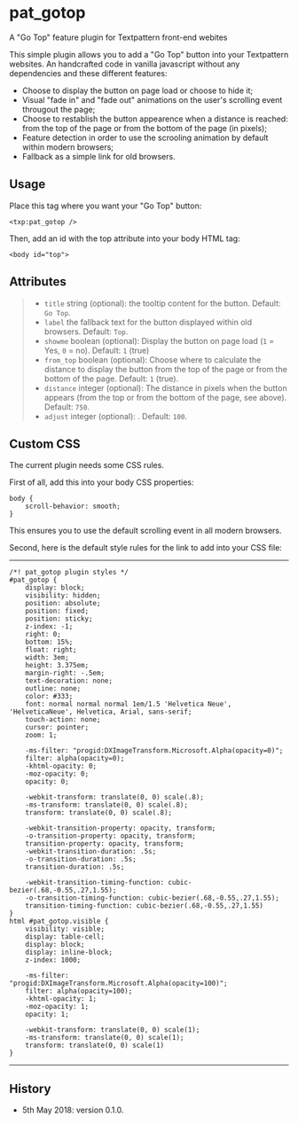 # pat_gotop
A "Go Top" feature plugin for Textpattern front-end webites

This simple plugin allows you to add a "Go Top" button into your Textpattern websites. An handcrafted code in vanilla javascript without any dependencies and these different features:

* Choose to display the button on page load or choose to hide it;
* Visual "fade in" and "fade out" animations on the user's scrolling event througout the page;
* Choose to restablish the button appearence when a distance is reached: from the top of the page or from the bottom of the page (in pixels);
* Feature detection in order to use the scrooling animation by default within modern browsers;
* Fallback as a simple link for old browsers.

## Usage

Place this tag where you want your "Go Top" button:

`<txp:pat_gotop />`

Then, add an id with the top attribute into your body HTML tag:

`<body id="top">`

## Attributes

> * `title` string (optional): the tooltip content for the button. Default: `Go Top`.
> * `label` the fallback text for the button displayed within old browsers. Default: `Top`.
> * `showme` boolean (optional): Display the button on page load (`1` = Yes, `0` = no). Default: `1` (true)
> * `from_top` boolean (optional): Choose where to calculate the distance to display the button from the top of the page or from the bottom of the page. Default: `1` (true).
> * `distance` integer (optional): The distance in pixels when the button appears (from the top or from the bottom of the page, see above). Default: `750`.
> * `adjust` integer (optional): . Default: `100`.

## Custom CSS

The current plugin needs some CSS rules.

First of all, add this into your body CSS properties:


    body {
        scroll-behavior: smooth;
    }

This ensures you to use the default scrolling event in all modern browsers.

Second, here is the default style rules for the link to add into your CSS file:

***

    /*! pat_gotop plugin styles */
    #pat_gotop {
        display: block;
        visibility: hidden;
        position: absolute;
        position: fixed;
        position: sticky;
        z-index: -1;
        right: 0;
        bottom: 15%;
        float: right;
        width: 3em;
        height: 3.375em;
        margin-right: -.5em;
        text-decoration: none;
        outline: none;
        color: #333;
        font: normal normal normal 1em/1.5 'Helvetica Neue', 'HelveticaNeue', Helvetica, Arial, sans-serif;
        touch-action: none;
        cursor: pointer;
        zoom: 1;

        -ms-filter: "progid:DXImageTransform.Microsoft.Alpha(opacity=0)";
        filter: alpha(opacity=0);
        -khtml-opacity: 0;
        -moz-opacity: 0;
        opacity: 0;

        -webkit-transform: translate(0, 0) scale(.8);
        -ms-transform: translate(0, 0) scale(.8);
        transform: translate(0, 0) scale(.8);

        -webkit-transition-property: opacity, transform;
        -o-transition-property: opacity, transform;
        transition-property: opacity, transform;
        -webkit-transition-duration: .5s;
        -o-transition-duration: .5s;
        transition-duration: .5s;

        -webkit-transition-timing-function: cubic-bezier(.68,-0.55,.27,1.55);
        -o-transition-timing-function: cubic-bezier(.68,-0.55,.27,1.55);
        transition-timing-function: cubic-bezier(.68,-0.55,.27,1.55)
    }
    html #pat_gotop.visible {
        visibility: visible;
        display: table-cell;
        display: block;
        display: inline-block;
        z-index: 1000;

        -ms-filter: "progid:DXImageTransform.Microsoft.Alpha(opacity=100)";
        filter: alpha(opacity=100);
        -khtml-opacity: 1;
        -moz-opacity: 1;
        opacity: 1;

        -webkit-transform: translate(0, 0) scale(1);
        -ms-transform: translate(0, 0) scale(1);
        transform: translate(0, 0) scale(1)
    }

***
## History

* 5th May 2018: version 0.1.0.
